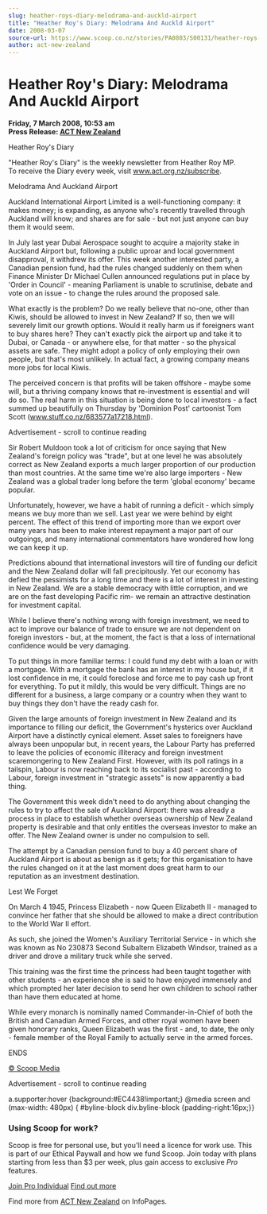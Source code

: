 ```yaml
---
slug: heather-roys-diary-melodrama-and-auckld-airport
title: "Heather Roy's Diary: Melodrama And Auckld Airport"
date: 2008-03-07
source-url: https://www.scoop.co.nz/stories/PA0803/S00131/heather-roys-diary-melodrama-and-auckld-airport.htm
author: act-new-zealand
---
```

Heather Roy's Diary: Melodrama And Auckld Airport
=================================================

**Friday, 7 March 2008, 10:53 am**  
**Press Release: [ACT New Zealand](https://info.scoop.co.nz/ACT_New_Zealand)**

Heather Roy's Diary

  
"Heather Roy's Diary" is the weekly newsletter from Heather Roy MP.  
To receive the Diary every week, visit www.act.org.nz/subscribe.

Melodrama And Auckland Airport

Auckland International Airport Limited is a well-functioning company: it makes money; is expanding, as anyone who's recently travelled through Auckland will know; and shares are for sale - but not just anyone can buy them it would seem.

In July last year Dubai Aerospace sought to acquire a majority stake in Auckland Airport but, following a public uproar and local government disapproval, it withdrew its offer. This week another interested party, a Canadian pension fund, had the rules changed suddenly on them when Finance Minister Dr Michael Cullen announced regulations put in place by 'Order in Council' - meaning Parliament is unable to scrutinise, debate and vote on an issue - to change the rules around the proposed sale.

What exactly is the problem? Do we really believe that no-one, other than Kiwis, should be allowed to invest in New Zealand? If so, then we will severely limit our growth options. Would it really harm us if foreigners want to buy shares here? They can't exactly pick the airport up and take it to Dubai, or Canada - or anywhere else, for that matter - so the physical assets are safe. They might adopt a policy of only employing their own people, but that's most unlikely. In actual fact, a growing company means more jobs for local Kiwis.

The perceived concern is that profits will be taken offshore - maybe some will, but a thriving company knows that re-investment is essential and will do so. The real harm in this situation is being done to local investors - a fact summed up beautifully on Thursday by 'Dominion Post' cartoonist Tom Scott (www.stuff.co.nz/683577a17218.html).

Advertisement - scroll to continue reading





Sir Robert Muldoon took a lot of criticism for once saying that New Zealand's foreign policy was "trade", but at one level he was absolutely correct as New Zealand exports a much larger proportion of our production than most countries. At the same time we're also large importers - New Zealand was a global trader long before the term 'global economy' became popular.

Unfortunately, however, we have a habit of running a deficit - which simply means we buy more than we sell. Last year we were behind by eight percent. The effect of this trend of importing more than we export over many years has been to make interest repayment a major part of our outgoings, and many international commentators have wondered how long we can keep it up.

Predictions abound that international investors will tire of funding our deficit and the New Zealand dollar will fall precipitously. Yet our economy has defied the pessimists for a long time and there is a lot of interest in investing in New Zealand. We are a stable democracy with little corruption, and we are on the fast developing Pacific rim- we remain an attractive destination for investment capital.

While I believe there's nothing wrong with foreign investment, we need to act to improve our balance of trade to ensure we are not dependent on foreign investors - but, at the moment, the fact is that a loss of international confidence would be very damaging.

To put things in more familiar terms: I could fund my debt with a loan or with a mortgage. With a mortgage the bank has an interest in my house but, if it lost confidence in me, it could foreclose and force me to pay cash up front for everything. To put it mildly, this would be very difficult. Things are no different for a business, a large company or a country when they want to buy things they don't have the ready cash for.

Given the large amounts of foreign investment in New Zealand and its importance to filling our deficit, the Government's hysterics over Auckland Airport have a distinctly cynical element. Asset sales to foreigners have always been unpopular but, in recent years, the Labour Party has preferred to leave the policies of economic illiteracy and foreign investment scaremongering to New Zealand First. However, with its poll ratings in a tailspin, Labour is now reaching back to its socialist past - according to Labour, foreign investment in "strategic assets" is now apparently a bad thing.

The Government this week didn't need to do anything about changing the rules to try to affect the sale of Auckland Airport: there was already a process in place to establish whether overseas ownership of New Zealand property is desirable and that only entitles the overseas investor to make an offer. The New Zealand owner is under no compulsion to sell.

The attempt by a Canadian pension fund to buy a 40 percent share of Auckland Airport is about as benign as it gets; for this organisation to have the rules changed on it at the last moment does great harm to our reputation as an investment destination.

Lest We Forget

On March 4 1945, Princess Elizabeth - now Queen Elizabeth II - managed to convince her father that she should be allowed to make a direct contribution to the World War II effort.

As such, she joined the Women's Auxiliary Territorial Service - in which she was known as No 230873 Second Subaltern Elizabeth Windsor, trained as a driver and drove a military truck while she served.

This training was the first time the princess had been taught together with other students - an experience she is said to have enjoyed immensely and which prompted her later decision to send her own children to school rather than have them educated at home.

While every monarch is nominally named Commander-in-Chief of both the British and Canadian Armed Forces, and other royal women have been given honorary ranks, Queen Elizabeth was the first - and, to date, the only - female member of the Royal Family to actually serve in the armed forces.

ENDS

[© Scoop Media](http://www.scoop.co.nz/about/terms.html)  

Advertisement - scroll to continue reading



a.supporter:hover {background:#EC4438!important;} @media screen and (max-width: 480px) { #byline-block div.byline-block {padding-right:16px;}}

### Using Scoop for work?

Scoop is free for personal use, but you’ll need a licence for work use. This is part of our Ethical Paywall and how we fund Scoop. Join today with plans starting from less than $3 per week, plus gain access to exclusive _Pro_ features.  
  
[Join Pro Individual](https://pro.scoop.co.nz/Individual/?from=ProIn24) [Find out more](https://pro.scoop.co.nz/using-scoop-for-work/?from=ProIn24)

Find more from [ACT New Zealand](https://info.scoop.co.nz/ACT_New_Zealand) on InfoPages.